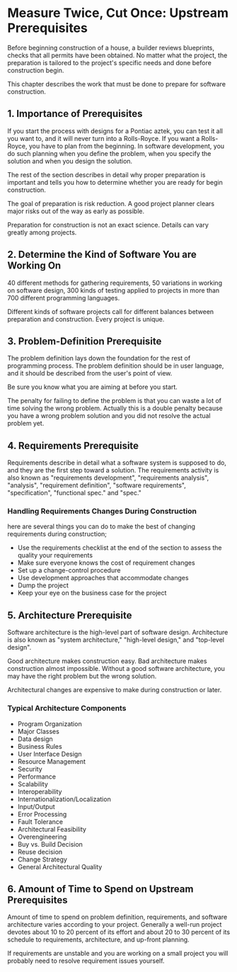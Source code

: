 # Measure Twice, Cut Once: Upstream Prerequisites

Before beginning construction of a house, a builder reviews blueprints, checks that all permits have been obtained. No matter what the project, the preparation is tailored to the project's specific needs and done before construction begin.

This chapter describes the work that must be done to prepare for software construction.

## 1. Importance of Prerequisites

If you start the process with designs for a Pontiac aztek, you can test it all you want to, and it will never turn into a Rolls-Royce. If you want a Rolls-Royce, you have to plan from the beginning. In software development, you do such planning when you define the problem, when you specify the solution and when you design the solution.

The rest of the section describes in detail why proper preparation is important and tells you how to determine whether you are ready for begin construction.

The goal of preparation is risk reduction. A good project planner clears major risks out of the way as early as possible.

Preparation for construction is not an exact science. Details can vary greatly among projects.

## 2. Determine the Kind of Software You are Working On

40 different methods for gathering requirements, 
50 variations in working on software design, 300 kinds of testing applied to projects in more than 700 different programming languages.

Different kinds of software projects call for different balances between preparation and construction. Every project is unique. 

## 3. Problem-Definition Prerequisite

The problem definition lays down the foundation for the rest of programming process. The problem definition should be in user language, and it should be described from the user's point of view.

Be sure you know what you are aiming at before you start.

The penalty for failing to define the problem is that you can waste a lot of time solving the wrong problem. Actually this is a double penalty because you have a wrong problem solution and you did not resolve the actual problem yet.

## 4. Requirements Prerequisite

Requirements describe in detail what a software system is supposed to do, and they are the first step toward a solution. The requirements activity is also known as "requirements development", "requirements analysis", "analysis", "requirement definition", "software requirements", "specification", "functional spec." and "spec."

### Handling Requirements Changes During Construction
here are several things you can do to make the best of changing requirements during construction;

* Use the requirements checklist at the end of the section to assess the quality your requirements
* Make sure everyone knows the cost of requirement changes
* Set up a change-control procedure
* Use development approaches that accommodate changes
* Dump the project
* Keep your eye on the business case for the project

## 5. Architecture Prerequisite

Software architecture is the high-level part of software design. Architecture is also known as "system architecture," "high-level design," and "top-level design". 

Good architecture makes construction easy. Bad architecture makes construction almost impossible. Without a good software architecture, you may have the right problem but the wrong solution. 

Architectural changes are expensive to make during construction or later.

### Typical Architecture Components

* Program Organization
* Major Classes
* Data design
* Business Rules
* User Interface Design
* Resource Management
* Security
* Performance
* Scalability
* Interoperability
* Internationalization/Localization
* Input/Output
* Error Processing
* Fault Tolerance
* Architectural Feasibility
* Overengineering
* Buy vs. Build Decision
* Reuse decision
* Change Strategy
* General Architectural Quality

## 6. Amount of Time to Spend on Upstream Prerequisites

Amount of time to spend on problem definition, requirements, and software architecture varies according to your project. Generally a well-run project devotes about 10 to 20 percent of its effort and about 20 to 30 percent of its schedule to requirements, architecture, and up-front planning.

If requirements are unstable and you are working on a small project you will probably need to resolve requirement issues yourself.